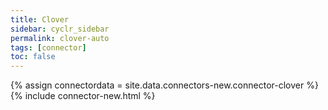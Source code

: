 ```yaml
---
title: Clover
sidebar: cyclr_sidebar
permalink: clover-auto
tags: [connector]
toc: false
---
```

{% assign connectordata = site.data.connectors-new.connector-clover %}
{% include connector-new.html %}	